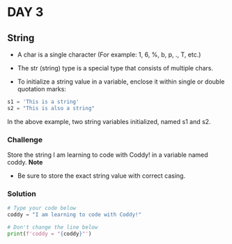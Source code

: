 # DAY 3
## String
- A char is a single character (For example: 1, 6, %, b, p, ., T, etc.)

- The str (string) type is a special type that consists of multiple chars.

- To initialize a string value in a variable, enclose it within single or double quotation marks:
```py
s1 = 'This is a string'
s2 = "This is also a string"
```
In the above example, two string variables initialized, named s1 and s2. 


### Challenge

Store the string I am learning to code with Coddy! in a variable named coddy.
 **Note**
 - Be sure to store the exact string value with correct casing.

### Solution

```py
# Type your code below
coddy = "I am learning to code with Coddy!"

# Don't change the line below
print(f'coddy = "{coddy}"')

```
